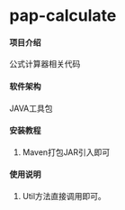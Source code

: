 # pap-calculate

#### 项目介绍
公式计算器相关代码

#### 软件架构
JAVA工具包


#### 安装教程

1. Maven打包JAR引入即可

#### 使用说明

1. Util方法直接调用即可。
